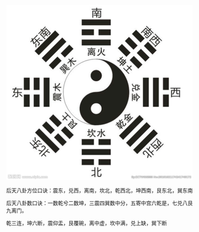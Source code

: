 ![后天八卦](.\后天八卦.png)

后天八卦方位口诀：震东，兑西，离南，坎北，乾西北，坤西南，艮东北，巽东南

后天八卦数口诀：一数乾兮二数坤，三震四巽数中分，五寄中宫六乾是，七兑八艮九离门。

乾三连，坤六断，震仰盂，艮覆碗，离中虚，坎中满，兑上缺，巽下断